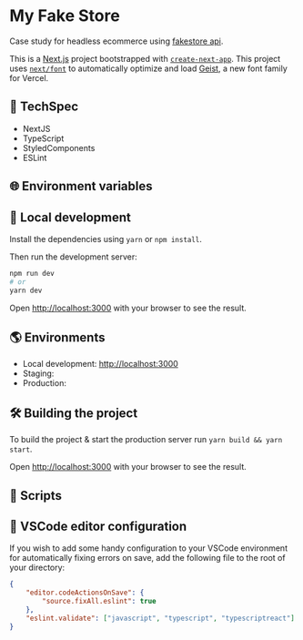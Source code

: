 # My Fake Store
Case study for headless ecommerce using [fakestore api](https://fakestoreapi.com/docs).

This is a [Next.js](https://nextjs.org) project bootstrapped with [`create-next-app`](https://nextjs.org/docs/app/api-reference/cli/create-next-app).
This project uses [`next/font`](https://nextjs.org/docs/app/building-your-application/optimizing/fonts) to automatically optimize and load [Geist](https://vercel.com/font), a new font family for Vercel.


## 🤖 TechSpec

- NextJS
- TypeScript
- StyledComponents
- ESLint


## 🌐 Environment variables

## 🏡 Local development
Install the dependencies using `yarn` or `npm install`.

Then run the development server:

```bash
npm run dev
# or
yarn dev
```

Open [http://localhost:3000](http://localhost:3000) with your browser to see the result.

## 🌎 Environments
- Local development: [http://localhost:3000](http://localhost:3000)
- Staging: 
- Production: 

## 🛠️ Building the project
To build the project & start the production server run `yarn build && yarn start`.

Open [http://localhost:3000](http://localhost:3000) with your browser to see the result.


## 📜 Scripts

## 📝 VSCode editor configuration
If you wish to add some handy configuration to your VSCode environment for automatically fixing errors on save, add the following file to the root of your directory:

```json .vscode/settings.json
{
    "editor.codeActionsOnSave": {
        "source.fixAll.eslint": true
    },
    "eslint.validate": ["javascript", "typescript", "typescriptreact"]
}
```